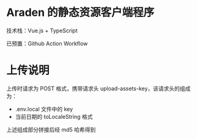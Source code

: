 # Araden 的静态资源客户端程序

技术栈：Vue.js + TypeScript

已预置：Github Action Workflow

# 上传说明

上传时请求为 POST 格式，携带请求头 upload-assets-key，该请求头的组成为：

- .env.local 文件中的 key
- 当前日期的 toLocaleString 格式

上述组成部分拼接后经 md5 哈希得到
